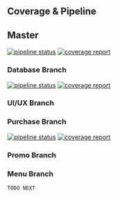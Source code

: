 ## Coverage & Pipeline  

## Master
[![pipeline status](https://gitlab.com/adpro-15/balgebun-bot/badges/master/pipeline.svg)](https://gitlab.com/adpro-15/balgebun-bot/-/commits/master)
[![coverage report](https://gitlab.com/adpro-15/balgebun-bot/badges/master/coverage.svg)](https://gitlab.com/adpro-15/balgebun-bot/-/commits/master)

###  Database Branch
[![pipeline status](https://gitlab.com/adpro-15/balgebun-bot/badges/database/pipeline.svg)](https://gitlab.com/adpro-15/balgebun-bot/-/commits/database)
[![coverage report](https://gitlab.com/adpro-15/balgebun-bot/badges/database/coverage.svg)](https://gitlab.com/adpro-15/balgebun-bot/-/commits/database)

### UI/UX Branch

### Purchase Branch
[![pipeline status](https://gitlab.com/adpro-15/balgebun-bot/badges/purchase/pipeline.svg)](https://gitlab.com/adpro-15/balgebun-bot/-/commits/purchase)
[![coverage report](https://gitlab.com/adpro-15/balgebun-bot/badges/purchase/coverage.svg)](https://gitlab.com/adpro-15/balgebun-bot/-/commits/purchase)

### Promo Branch

### Menu Branch
``TODO NEXT``
